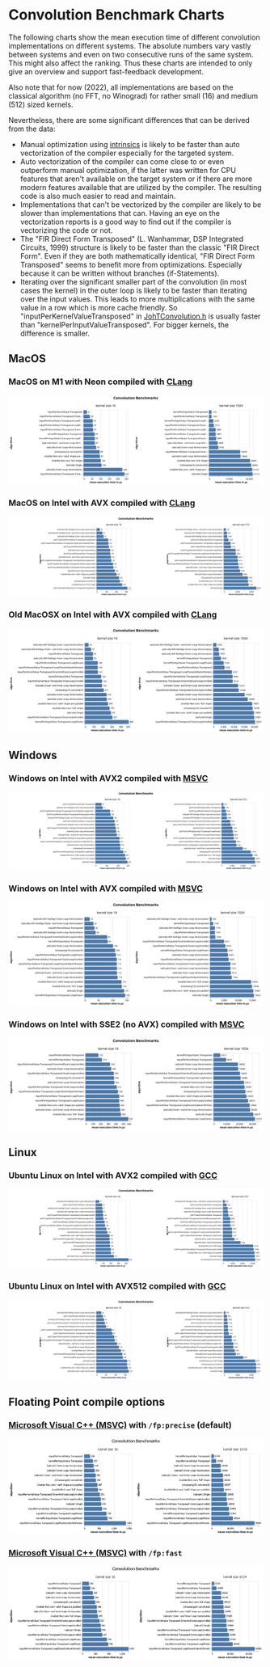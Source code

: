 # Convolution Benchmark Charts

The following charts show the mean execution time of different convolution implementations on different systems.
The absolute numbers vary vastly between systems and even on two consecutive runs of the same system. This might also affect the ranking. Thus these charts are intended to only give an overview and support fast-feedback development.

Also note that for now (2022), all implementations are based on the classical algorithm (no FFT, no Winograd) for rather small (16) and medium (512) sized kernels. 

Nevertheless, there are some significant differences that can be derived from the data:
- Manual optimization using [intrinsics](https://docs.microsoft.com/en-us/cpp/intrinsics/compiler-intrinsics?view=msvc-170) is likely to be faster than auto vectorization of the compiler especially for the targeted system.
- Auto vectorization of the compiler can come close to or even outperform manual optimization, if the latter was written for CPU features that aren't available on the target system or if there are more modern features available that are utilized by the compiler. The resulting code is also much easier to read and maintain.
- Implementations that can't be vectorized by the compiler are likely to be slower than implementations that can. Having an eye on the vectorization reports is a good way to find out if the compiler is vectorizing the code or not.
- The "FIR Direct Form Transposed" (L. Wanhammar, DSP Integrated Circuits, 1999) structure is likely to be faster than the classic "FIR Direct Form". Even if they are both mathematically identical, "FIR Direct Form Transposed" seems to benefit more from optimizations. Especially because it can be written without branches (if-Statements).
- Iterating over the significant smaller part of the convolution (in most cases the kernel) in the outer loop is likely to be faster than iterating over the input values. This leads to more multiplications with the same value in a row which is more cache friendly. So "inputPerKernelValueTransposed" in [JohTConvolution.h](./../source/JohTConvolution.h) is usually faster than "kernelPerInputValueTransposed". For bigger kernels, the difference is smaller.

## MacOS
### MacOS on M1 with Neon compiled with [CLang](https://clang.llvm.org) 
![bar chart showing the results of the benchmarks for MacOs on M1](./AppleClang-macOS-arm64/BenchmarkChart.svg)

### MacOS on Intel with AVX compiled with [CLang](https://clang.llvm.org) 
![bar chart showing the results of the benchmarks for MacOs on Intel](./AppleClang-macOS-x86_64AVX/BenchmarkChart.svg)

### Old MacOSX on Intel with AVX compiled with [CLang](https://clang.llvm.org) 
![bar chart showing the results of the benchmarks for MacOs on Intel](./AppleClang-MacOSX-x86_64AVX/BenchmarkChart.svg)

## Windows

### Windows on Intel with AVX2 compiled with [MSVC](https://visualstudio.microsoft.com/de/vs/features/cplusplus)
![bar chart showing the results of the benchmarks for Windows on Intel with AVX2](./MSVC-Windows-AMD64AVX2/BenchmarkChart.svg)

### Windows on Intel with AVX compiled with [MSVC](https://visualstudio.microsoft.com/de/vs/features/cplusplus)
![bar chart showing the results of the benchmarks for Windows on Intel with AVX](./MSVC-Windows-AMD64AVX/BenchmarkChart.svg)

### Windows on Intel with SSE2 (no AVX) compiled with [MSVC](https://visualstudio.microsoft.com/de/vs/features/cplusplus)
![bar chart showing the results of the benchmarks for Windows on Intel with SSE](./MSVC-Windows-AMD64SSE2/BenchmarkChart.svg)

## Linux

### Ubuntu Linux on Intel with AVX2 compiled with [GCC](https://gcc.gnu.org)
![bar chart showing the results of the benchmarks for Linux on Intel with AVX2](./GNU-Linux-x86_64AVX2/BenchmarkChart.svg)

### Ubuntu Linux on Intel with AVX512 compiled with [GCC](https://gcc.gnu.org)
![bar chart showing the results of the benchmarks for Linux on Intel with AVX512](./GNU-Linux-x86_64AVX512/BenchmarkChart.svg)

## Floating Point compile options

### [Microsoft Visual C++ (MSVC)](https://visualstudio.microsoft.com/de/vs/features/cplusplus) with `/fp:precise` (default)
![bar chart showing the results of the benchmarks with fast floating point compile option](./other/BenchmarkChartWindowsDefaultFloatingPoint.png)

### [Microsoft Visual C++ (MSVC)](https://visualstudio.microsoft.com/de/vs/features/cplusplus) with `/fp:fast`
![bar chart showing the results of the benchmarks with fast floating point compile option](./other/BenchmarkChartWindowsFastFloatingPoint.png)